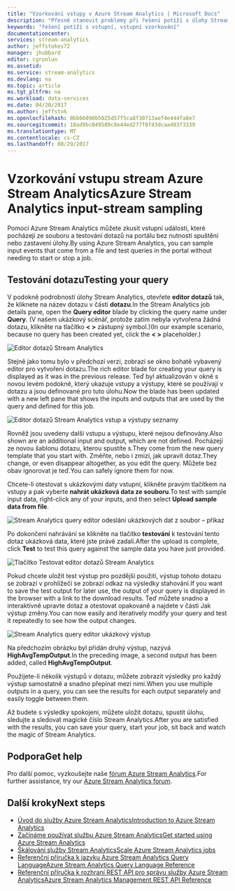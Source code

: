 ```yaml
---
title: "Vzorkování vstupy v Azure Stream Analytics | Microsoft Docs"
description: "Přesně stanovit problémy při řešení potíží s úlohy Stream Analytics."
keywords: "řešení potíží s vstupní, vstupní vzorkování"
documentationcenter: 
services: stream-analytics
author: jeffstokes72
manager: jhubbard
editor: cgronlun
ms.assetid: 
ms.service: stream-analytics
ms.devlang: na
ms.topic: article
ms.tgt_pltfrm: na
ms.workload: data-services
ms.date: 04/20/2017
ms.author: jeffstok
ms.openlocfilehash: 0bb66090b5025d57f5ca8f30713aef4e444fa8e7
ms.sourcegitcommit: 18ad9bc049589c8e44ed277f8f43dcaa483f3339
ms.translationtype: MT
ms.contentlocale: cs-CZ
ms.lasthandoff: 08/29/2017
---
```

# <a name="azure-stream-analytics-input-stream-sampling"></a><span data-ttu-id="11a76-104">Vzorkování vstupu stream Azure Stream Analytics</span><span class="sxs-lookup"><span data-stu-id="11a76-104">Azure Stream Analytics input-stream sampling</span></span>

<span data-ttu-id="11a76-105">Pomocí Azure Stream Analytics můžete zkusit vstupní události, které pocházejí ze souboru a testování dotazů na portálu bez nutnosti spuštění nebo zastavení úlohy.</span><span class="sxs-lookup"><span data-stu-id="11a76-105">By using Azure Stream Analytics, you can sample input events that come from a file and test queries in the portal without needing to start or stop a job.</span></span>

## <a name="testing-your-query"></a><span data-ttu-id="11a76-106">Testování dotazu</span><span class="sxs-lookup"><span data-stu-id="11a76-106">Testing your query</span></span>

<span data-ttu-id="11a76-107">V podokně podrobností úlohy Stream Analytics, otevřete **editor dotazů** tak, že kliknete na název dotazu v části **dotazu**.</span><span class="sxs-lookup"><span data-stu-id="11a76-107">In the Stream Analytics job details pane, open the **Query editor** blade by clicking the query name under **Query**.</span></span> <span data-ttu-id="11a76-108">(V našem ukázkový scénář, protože zatím nebyla vytvořena žádná dotazu, klikněte na tlačítko **< >** zástupný symbol.)</span><span class="sxs-lookup"><span data-stu-id="11a76-108">(In our example scenario, because no query has been created yet, click the **< >** placeholder.)</span></span>

![Editor dotazů Stream Analytics](media/stream-analytics-sample-data-input/stream-analytics-query-editor.png)

<span data-ttu-id="11a76-110">Stejně jako tomu bylo v předchozí verzi, zobrazí se okno bohatě vybavený editor pro vytvoření dotazu.</span><span class="sxs-lookup"><span data-stu-id="11a76-110">The rich editor blade for creating your query is displayed as it was in the previous release.</span></span> <span data-ttu-id="11a76-111">Teď byl aktualizován v okně s novou levém podokně, který ukazuje vstupy a výstupy, které se používají v dotazu a jsou definované pro tuto úlohu.</span><span class="sxs-lookup"><span data-stu-id="11a76-111">Now the blade has been updated with a new left pane that shows the inputs and outputs that are used by the query and defined for this job.</span></span>

![Editor dotazů Stream Analytics vstup a výstupy seznamy](media/stream-analytics-sample-data-input/stream-analytics-query-editor-highlight.png)

<span data-ttu-id="11a76-113">Rovněž jsou uvedeny další vstupu a výstupu, které nejsou definovány.</span><span class="sxs-lookup"><span data-stu-id="11a76-113">Also shown are an additional input and output, which are not defined.</span></span> <span data-ttu-id="11a76-114">Pocházejí ze novou šablonu dotazu, kterou spustíte s.</span><span class="sxs-lookup"><span data-stu-id="11a76-114">They come from the new query template that you start with.</span></span> <span data-ttu-id="11a76-115">Změňte, nebo i zmizí, jak upravit dotaz.</span><span class="sxs-lookup"><span data-stu-id="11a76-115">They change, or even disappear altogether, as you edit the query.</span></span> <span data-ttu-id="11a76-116">Můžete bez obav ignorovat je teď.</span><span class="sxs-lookup"><span data-stu-id="11a76-116">You can safely ignore them for now.</span></span>

<span data-ttu-id="11a76-117">Chcete-li otestovat s ukázkovými daty vstupní, klikněte pravým tlačítkem na vstupy a pak vyberte **nahrát ukázková data ze souboru**.</span><span class="sxs-lookup"><span data-stu-id="11a76-117">To test with sample input data, right-click any of your inputs, and then select **Upload sample data from file**.</span></span>

![Stream Analytics query editor odeslání ukázkových dat z soubor – příkaz](media/stream-analytics-sample-data-input/stream-analytics-query-editor-upload.png)

<span data-ttu-id="11a76-119">Po dokončení nahrávání se klikněte na tlačítko **testování** k testování tento dotaz ukázková data, které jste právě zadali.</span><span class="sxs-lookup"><span data-stu-id="11a76-119">After the upload is complete, click **Test** to test this query against the sample data you have just provided.</span></span>

![Tlačítko Testovat editor dotazů Stream Analytics](media/stream-analytics-sample-data-input/stream-analytics-query-editor-test.png)

<span data-ttu-id="11a76-121">Pokud chcete uložit test výstup pro pozdější použití, výstup tohoto dotazu se zobrazí v prohlížeči se zobrazí odkaz na výsledky stahování.</span><span class="sxs-lookup"><span data-stu-id="11a76-121">If you want to save the test output for later use, the output of your query is displayed in the browser with a link to the download results.</span></span> <span data-ttu-id="11a76-122">Teď můžete snadno a interaktivně upravte dotaz a otestovat opakovaně a najdete v části Jak výstup změny.</span><span class="sxs-lookup"><span data-stu-id="11a76-122">You can now easily and iteratively modify your query and test it repeatedly to see how the output changes.</span></span>

![Stream Analytics query editor ukázkový výstup](media/stream-analytics-sample-data-input/stream-analytics-query-editor-samples-output.png)

<span data-ttu-id="11a76-124">Na předchozím obrázku byl přidán druhý výstup, nazývá **HighAvgTempOutput**.</span><span class="sxs-lookup"><span data-stu-id="11a76-124">In the preceding image, a second output has been added, called **HighAvgTempOutput**.</span></span>

<span data-ttu-id="11a76-125">Použijete-li několik výstupů v dotazu, můžete zobrazit výsledky pro každý výstup samostatně a snadno přepínat mezi nimi.</span><span class="sxs-lookup"><span data-stu-id="11a76-125">When you use multiple outputs in a query, you can see the results for each output separately and easily toggle between them.</span></span>

<span data-ttu-id="11a76-126">Až budete s výsledky spokojeni, můžete uložit dotazu, spustit úlohu, sledujte a sledovat magické číslo Stream Analytics.</span><span class="sxs-lookup"><span data-stu-id="11a76-126">After you are satisfied with the results, you can save your query, start your job, sit back and watch the magic of Stream Analytics.</span></span>

## <a name="get-help"></a><span data-ttu-id="11a76-127">Podpora</span><span class="sxs-lookup"><span data-stu-id="11a76-127">Get help</span></span>

<span data-ttu-id="11a76-128">Pro další pomoc, vyzkoušejte naše [fórum Azure Stream Analytics](https://social.msdn.microsoft.com/Forums/en-US/home?forum=AzureStreamAnalytics).</span><span class="sxs-lookup"><span data-stu-id="11a76-128">For further assistance, try our [Azure Stream Analytics forum](https://social.msdn.microsoft.com/Forums/en-US/home?forum=AzureStreamAnalytics).</span></span>

## <a name="next-steps"></a><span data-ttu-id="11a76-129">Další kroky</span><span class="sxs-lookup"><span data-stu-id="11a76-129">Next steps</span></span>
* [<span data-ttu-id="11a76-130">Úvod do služby Azure Stream Analytics</span><span class="sxs-lookup"><span data-stu-id="11a76-130">Introduction to Azure Stream Analytics</span></span>](stream-analytics-introduction.md)
* [<span data-ttu-id="11a76-131">Začínáme používat službu Azure Stream Analytics</span><span class="sxs-lookup"><span data-stu-id="11a76-131">Get started using Azure Stream Analytics</span></span>](stream-analytics-real-time-fraud-detection.md)
* [<span data-ttu-id="11a76-132">Škálování služby Stream Analytics</span><span class="sxs-lookup"><span data-stu-id="11a76-132">Scale Azure Stream Analytics jobs</span></span>](stream-analytics-scale-jobs.md)
* [<span data-ttu-id="11a76-133">Referenční příručka k jazyku Azure Stream Analytics Query Language</span><span class="sxs-lookup"><span data-stu-id="11a76-133">Azure Stream Analytics Query Language Reference</span></span>](https://msdn.microsoft.com/library/azure/dn834998.aspx)
* [<span data-ttu-id="11a76-134">Referenční příručka k rozhraní REST API pro správu služby Azure Stream Analytics</span><span class="sxs-lookup"><span data-stu-id="11a76-134">Azure Stream Analytics Management REST API Reference</span></span>](https://msdn.microsoft.com/library/azure/dn835031.aspx)
